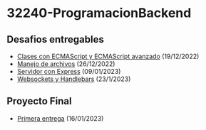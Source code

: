 # **32240-ProgramacionBackend**

## **Desafios entregables**

- [Clases con ECMAScript y ECMAScript avanzado](1%20-%20Clases%20ECMAScript%20y%20ECMAScript%20avanzado/README.md) (19/12/2022)
- [Manejo de archivos](2%20-%20Manejo%20de%20archivos/README.md) (26/12/2022)
- [Servidor con Express](3%20-%20Servidor%20con%20Express/README.md) (09/01/2023)
- [Websockets y Handlebars](4%20-%20Websockets%20y%20Handlebars/README.md) (23/1/2023)

## **Proyecto Final**

- [Primera entrega](Proyecto%20Final%201/README.md) (16/01/2023)

